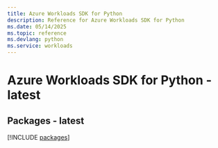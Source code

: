 ```yaml
---
title: Azure Workloads SDK for Python
description: Reference for Azure Workloads SDK for Python
ms.date: 05/14/2025
ms.topic: reference
ms.devlang: python
ms.service: workloads
---
```

# Azure Workloads SDK for Python - latest
## Packages - latest
[!INCLUDE [packages](workloads-index.md)]